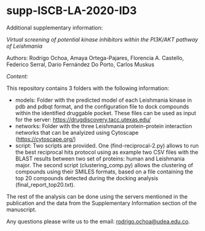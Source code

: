 # supp-ISCB-LA-2020-ID3

Additional supplementary information:

*Virtual screening of potential kinase inhibitors within the PI3K/AKT pathway of Leishmania*

Authors: Rodrigo Ochoa, Amaya Ortega-Pajares, Florencia A. Castello, Federico Serral, Darío Fernández Do Porto, Carlos Muskus

*Content:*

This repository contains 3 folders with the following information:
- models: Folder with the predicted model of each Leishmania kinase in pdb and pdbqt format, and the configuration file to dock compounds within the identified druggable pocket. These files can be used as input for the server: https://drugdiscovery.tacc.utexas.edu/
- networks: Folder with the three Leishmania protein-protein interaction networks that can be analyized using Cytoscape (https://cytoscape.org/)
- script: Two scripts are provided. One (find-reciprocal-2.py) allows to run the best reciprocal hits protocol using as example two CSV files with the BLAST results between two set of proteins: human and Leishmania major. The second script (clustering_comp.py) allows the clustering of compounds using their SMILES formats, based on a file containing the top 20 compounds detected during the docking analysis (final_report_top20.txt).

The rest of the analysis can be done using the servers mentioned in the publication and the data from the Supplementary Information section of the manuscript.

Any questions please write us to the email: rodrigo.ochoa@udea.edu.co.

